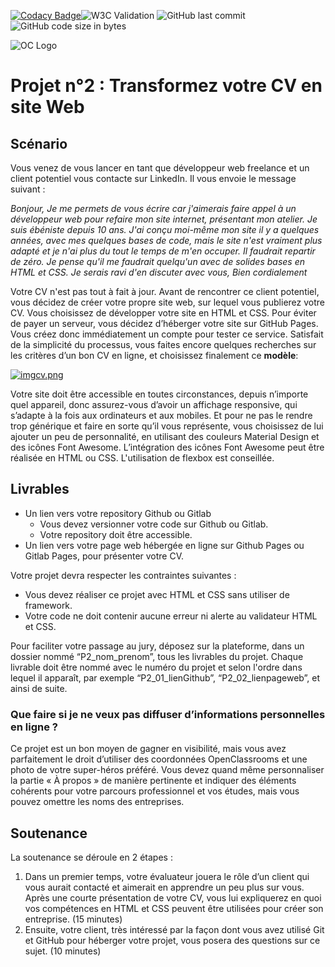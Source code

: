 [![Codacy Badge](https://app.codacy.com/project/badge/Grade/4f36398285674f92802a08a1b564ac3b)](https://www.codacy.com/manual/Baaanto/raphaellopes.github.io?utm_source=github.com&amp;utm_medium=referral&amp;utm_content=Baaanto/raphaellopes.github.io&amp;utm_campaign=Badge_Grade?style=for-the-badge)![W3C Validation](https://img.shields.io/w3c-validation/html?style=for-the-badge&targetUrl=https%3A%2F%2Fbaaanto.github.io%2Fraphaellopes.github.io%2F)
![GitHub last commit](https://img.shields.io/github/last-commit/baaanto/raphaellopes.github.io?style=for-the-badge)
![GitHub code size in bytes](https://img.shields.io/github/languages/code-size/baaanto/raphaellopes.github.io?style=for-the-badge)

![OC Logo](https://openclassrooms.com/fav-icon.png?v=1)
# Projet n°2 : Transformez votre CV en site Web
## Scénario 

Vous venez de vous lancer en tant que développeur web freelance et un client potentiel
vous contacte sur LinkedIn. Il vous envoie le message suivant :

_Bonjour, Je me permets de vous écrire car j'aimerais faire appel à un développeur web pour refaire mon site internet, présentant mon atelier. Je suis ébéniste depuis 10 ans. J'ai conçu moi-même mon site il y a quelques années, avec mes quelques bases de code, mais le site n'est vraiment plus adapté et je n'ai plus du tout le temps de m'en
occuper. Il faudrait repartir de zéro. Je pense qu'il me faudrait quelqu'un avec de solides bases en HTML et CSS. Je serais ravi d'en discuter avec vous, Bien cordialement_

Votre CV n'est pas tout à fait à jour. Avant de rencontrer ce client potentiel, vous décidez
de créer votre propre site web, sur lequel vous publierez votre CV. Vous choisissez de
développer votre site en HTML et CSS.
Pour éviter de payer un serveur, vous décidez d’héberger votre site sur GitHub Pages.
Vous créez donc immédiatement un compte pour tester ce service. Satisfait de la
simplicité du processus, vous faites encore quelques recherches sur les critères d’un bon
CV en ligne, et choisissez finalement ce **modèle**:

[![imgcv.png](https://i.postimg.cc/G3DP4Rfy/imgcv.png)](https://postimg.cc/yWV3GMs1)

Votre site doit être accessible en toutes circonstances, depuis n’importe quel appareil, donc assurez-vous d’avoir un affichage responsive, qui s’adapte à la fois
aux ordinateurs et aux mobiles. Et pour ne pas le rendre trop générique et faire en sorte qu’il vous représente, vous choisissez de lui ajouter un peu de personnalité, en utilisant des couleurs Material Design et des icônes Font Awesome. L’intégration des icônes Font Awesome peut être réalisée en HTML ou CSS.
L'utilisation de flexbox est conseillée.

## Livrables

* Un lien vers votre repository Github ou Gitlab
  * Vous devez versionner votre code sur Github ou Gitlab.
  * Votre repository doit être accessible.
* Un lien vers votre page web hébergée en ligne sur Github Pages ou Gitlab Pages, pour présenter votre CV.

Votre projet devra respecter les contraintes suivantes :
* Vous devez réaliser ce projet avec HTML et CSS sans utiliser de framework.
* Votre code ne doit contenir aucune erreur ni alerte au validateur HTML et CSS.

Pour faciliter votre passage au jury, déposez sur la plateforme, dans un dossier nommé “P2_nom_prenom”, tous les livrables du projet. Chaque livrable doit être nommé avec le numéro du projet et selon l'ordre dans lequel il apparaît, par exemple “P2_01_lienGithub”, “P2_02_lienpageweb”, et ainsi de suite.

### Que faire si je ne veux pas diffuser d’informations personnelles en ligne ?

Ce projet est un bon moyen de gagner en visibilité, mais vous avez parfaitement le droit d’utiliser des coordonnées OpenClassrooms et une photo de votre super-héros préféré.
Vous devez quand même personnaliser la partie « À propos » de manière pertinente et indiquer des éléments cohérents pour votre parcours professionnel et vos études, mais vous pouvez omettre les noms des entreprises.

## Soutenance

La soutenance se déroule en 2 étapes :
1. Dans un premier temps, votre évaluateur jouera le rôle d’un client qui vous aurait contacté et aimerait en apprendre un peu plus sur vous. Après une courte présentation de votre CV, vous lui expliquerez en quoi vos compétences en HTML et CSS peuvent être utilisées pour créer son entreprise. (15 minutes)
2. Ensuite, votre client, très intéressé par la façon dont vous avez utilisé Git et GitHub pour héberger votre projet, vous posera des questions sur ce sujet. (10 minutes)
